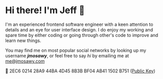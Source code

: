 # Hi there! I'm Jeff :wave:

I'm an experienced frontend software engineer with a keen attention to details and an eye for user interface design. I do enjoy my working and spare time by either coding or going through other's code to improve and learn new things.

You may find me on most popular social networks by looking up my username _**jmosawy**_, or feel free to say _hi_ by emailing me at [me@jmosawy.com](mailto:me@jmosawy.com)

🔑 2EC6 0214 28A9 44BA 4D45 8B3B BF04 AB41 1502 B751 ([Public Key](https://github.com/jmosawy.gpg))
